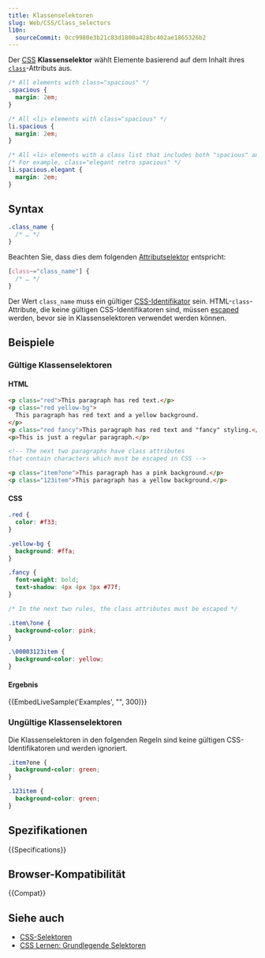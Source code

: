 ```yaml
---
title: Klassenselektoren
slug: Web/CSS/Class_selectors
l10n:
  sourceCommit: 0cc9980e3b21c83d1800a428bc402ae1865326b2
---
```


Der [CSS](/de/docs/Web/CSS) **Klassenselektor** wählt Elemente basierend auf dem Inhalt ihres [`class`](/de/docs/Web/HTML/Reference/Global_attributes/class)-Attributs aus.

```css
/* All elements with class="spacious" */
.spacious {
  margin: 2em;
}

/* All <li> elements with class="spacious" */
li.spacious {
  margin: 2em;
}

/* All <li> elements with a class list that includes both "spacious" and "elegant" */
/* For example, class="elegant retro spacious" */
li.spacious.elegant {
  margin: 2em;
}
```

## Syntax

```css
.class_name {
  /* … */
}
```

Beachten Sie, dass dies dem folgenden [Attributselektor](/de/docs/Web/CSS/Attribute_selectors) entspricht:

```css
[class~="class_name"] {
  /* … */
}
```

Der Wert `class_name` muss ein gültiger [CSS-Identifikator](/de/docs/Web/CSS/ident) sein. HTML-`class`-Attribute, die keine gültigen CSS-Identifikatoren sind, müssen [escaped](/de/docs/Web/CSS/ident#escaping_characters) werden, bevor sie in Klassenselektoren verwendet werden können.

## Beispiele

### Gültige Klassenselektoren

#### HTML

```html
<p class="red">This paragraph has red text.</p>
<p class="red yellow-bg">
  This paragraph has red text and a yellow background.
</p>
<p class="red fancy">This paragraph has red text and "fancy" styling.</p>
<p>This is just a regular paragraph.</p>
```

```html
<!-- The next two paragraphs have class attributes
that contain characters which must be escaped in CSS -->

<p class="item?one">This paragraph has a pink background.</p>
<p class="123item">This paragraph has a yellow background.</p>
```

#### CSS

```css
.red {
  color: #f33;
}

.yellow-bg {
  background: #ffa;
}

.fancy {
  font-weight: bold;
  text-shadow: 4px 4px 3px #77f;
}
```

```css
/* In the next two rules, the class attributes must be escaped */

.item\?one {
  background-color: pink;
}

.\00003123item {
  background-color: yellow;
}
```

#### Ergebnis

{{EmbedLiveSample('Examples', "", 300)}}

### Ungültige Klassenselektoren

Die Klassenselektoren in den folgenden Regeln sind keine gültigen CSS-Identifikatoren und werden ignoriert.

```css example-bad
.item?one {
  background-color: green;
}

.123item {
  background-color: green;
}
```

## Spezifikationen

{{Specifications}}

## Browser-Kompatibilität

{{Compat}}

## Siehe auch

- [CSS-Selektoren](/de/docs/Web/CSS/CSS_selectors)
- [CSS Lernen: Grundlegende Selektoren](/de/docs/Learn_web_development/Core/Styling_basics/Basic_selectors)
